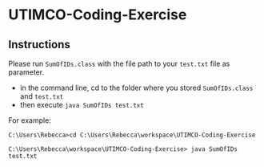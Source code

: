 # UTIMCO-Coding-Exercise

## Instructions

Please run `SumOfIDs.class` with the file path to your `test.txt` file as parameter. 

+ in the command line, cd to the folder where you stored `SumOfIDs.class` and `test.txt`
+ then execute `java SumOfIDs test.txt`

For example:
 
  `C:\Users\Rebecca>cd C:\Users\Rebecca\workspace\UTIMCO-Coding-Exercise`
  
  `C:\Users\Rebecca\workspace\UTIMCO-Coding-Exercise> java SumOfIDs test.txt`
  
